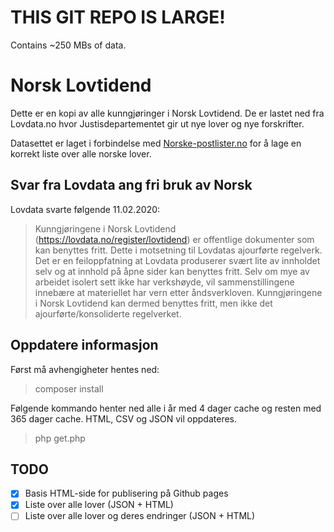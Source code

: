# THIS GIT REPO IS LARGE!

Contains ~250 MBs of data.

# Norsk Lovtidend

Dette er en kopi av alle kunngjøringer i Norsk Lovtidend. De er lastet ned fra Lovdata.no hvor Justisdepartementet gir ut nye lover og nye forskrifter.

Datasettet er laget i forbindelse med [Norske-postlister.no](https://norske-postlister.no/) for å lage en korrekt liste over alle norske lover.


## Svar fra Lovdata ang fri bruk av Norsk

Lovdata svarte følgende 11.02.2020:

> Kunngjøringene i Norsk Lovtidend (https://lovdata.no/register/lovtidend) er offentlige dokumenter som kan benyttes fritt. Dette i motsetning til Lovdatas ajourførte regelverk. Det er en feiloppfatning at Lovdata produserer svært lite av innholdet selv og at innhold på åpne sider kan benyttes fritt. Selv om mye av arbeidet isolert sett ikke har verkshøyde, vil sammenstillingene innebære at materiellet har vern etter åndsverkloven. Kunngjøringene i Norsk Lovtidend kan dermed benyttes fritt, men ikke det ajourførte/konsoliderte regelverket.


## Oppdatere informasjon

Først må avhengigheter hentes ned:

> composer install

Følgende kommando henter ned alle i år med 4 dager cache og resten med 365 dager cache. HTML, CSV og JSON vil oppdateres.

> php get.php

## TODO

- [x] Basis HTML-side for publisering på Github pages
- [x] Liste over alle lover (JSON + HTML)
- [ ] Liste over alle lover og deres endringer (JSON + HTML)
